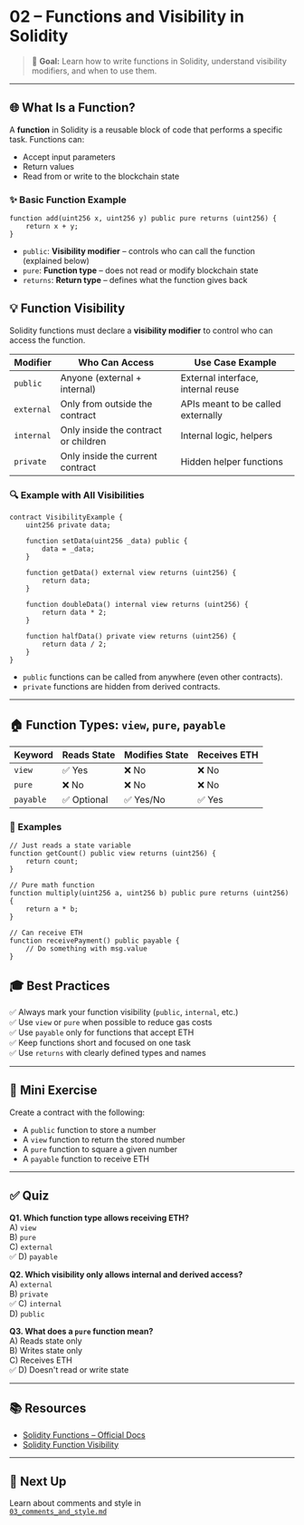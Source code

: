 # 02 – Functions and Visibility in Solidity

> 📘 **Goal:** Learn how to write functions in Solidity, understand visibility modifiers, and when to use them.

---

## 🌐 What Is a Function?

A **function** in Solidity is a reusable block of code that performs a specific task. Functions can:

- Accept input parameters
- Return values
- Read from or write to the blockchain state

### ✨ Basic Function Example

```solidity
function add(uint256 x, uint256 y) public pure returns (uint256) {
    return x + y;
}
```

- `public`: **Visibility modifier** – controls who can call the function (explained below)
- `pure`: **Function type** – does not read or modify blockchain state
- `returns`: **Return type** – defines what the function gives back


## 💡 Function Visibility

Solidity functions must declare a **visibility modifier** to control who can access the function.

| Modifier   | Who Can Access                         | Use Case Example                   |
|------------|----------------------------------------|------------------------------------|
| `public`   | Anyone (external + internal)           | External interface, internal reuse |
| `external` | Only from outside the contract         | APIs meant to be called externally |
| `internal` | Only inside the contract or children   | Internal logic, helpers            |
| `private`  | Only inside the current contract       | Hidden helper functions            |

### 🔍 Example with All Visibilities

```solidity
contract VisibilityExample {
    uint256 private data;

    function setData(uint256 _data) public {
        data = _data;
    }

    function getData() external view returns (uint256) {
        return data;
    }

    function doubleData() internal view returns (uint256) {
        return data * 2;
    }

    function halfData() private view returns (uint256) {
        return data / 2;
    }
}
```

- `public` functions can be called from anywhere (even other contracts).  
- `private` functions are hidden from derived contracts.

---

## 🏠 Function Types: `view`, `pure`, `payable`

| Keyword   | Reads State | Modifies State | Receives ETH |
|-----------|-------------|----------------|--------------|
| `view`    | ✅ Yes       | ❌ No           | ❌ No         |
| `pure`    | ❌ No        | ❌ No           | ❌ No         |
| `payable` | ✅ Optional  | ✅ Yes/No       | ✅ Yes        |

### 🎯 Examples

```solidity
// Just reads a state variable
function getCount() public view returns (uint256) {
    return count;
}

// Pure math function
function multiply(uint256 a, uint256 b) public pure returns (uint256) {
    return a * b;
}

// Can receive ETH
function receivePayment() public payable {
    // Do something with msg.value
}
```

## 🎓 Best Practices

✅ Always mark your function visibility (`public`, `internal`, etc.)  
✅ Use `view` or `pure` when possible to reduce gas costs  
✅ Use `payable` only for functions that accept ETH  
✅ Keep functions short and focused on one task  
✅ Use `returns` with clearly defined types and names  

---

## 🧪 Mini Exercise

Create a contract with the following:

- A `public` function to store a number  
- A `view` function to return the stored number  
- A `pure` function to square a given number  
- A `payable` function to receive ETH  

---

## ✅ Quiz

**Q1. Which function type allows receiving ETH?**  
A) `view`  
B) `pure`  
C) `external`  
✅ D) `payable`  

**Q2. Which visibility only allows internal and derived access?**  
A) `external`  
B) `private`  
✅ C) `internal`  
D) `public`  

**Q3. What does a `pure` function mean?**  
A) Reads state only  
B) Writes state only  
C) Receives ETH  
✅ D) Doesn't read or write state  

---

## 📚 Resources

- [Solidity Functions – Official Docs](https://docs.soliditylang.org/en/latest/contracts.html#functions)
- [Solidity Function Visibility](https://docs.soliditylang.org/en/latest/contracts.html#visibility-and-getters)

---

## 🎉 Next Up

Learn about comments and style in  
[`03_comments_and_style.md`](./03_comments_and_style.md)
